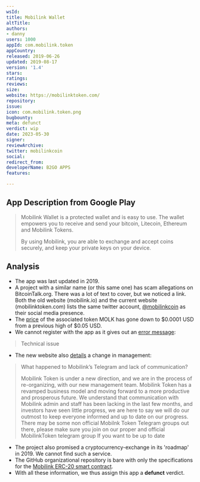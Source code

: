 ```yaml
---
wsId: 
title: Mobilink Wallet
altTitle: 
authors:
- danny 
users: 1000
appId: com.mobilink.token
appCountry: 
released: 2019-06-26
updated: 2019-08-17
version: '1.4'
stars: 
ratings: 
reviews: 
size: 
website: https://mobilinktoken.com/
repository: 
issue: 
icon: com.mobilink.token.png
bugbounty: 
meta: defunct
verdict: wip
date: 2023-05-30
signer: 
reviewArchive: 
twitter: mobilinkcoin
social: 
redirect_from: 
developerName: B2GO APPS
features: 

---
```


## App Description from Google Play 

> Mobilink Wallet is a protected wallet and is easy to use. The wallet empowers you to receive and send your bitcoin, Litecoin, Ethereum and Mobilink Tokens.
>
> By using Mobilink, you are able to exchange and accept coins securely, and keep your private keys on your device.

## Analysis 

- The app was last updated in 2019. 
- A project with a similar name (or this same one) has scam allegations on BitcoinTalk.org. There was a lot of text to cover, but we noticed a link. Both the old website (mobilink.io) and the current website (mobilinktoken.com) lists the same twitter account, [@mobilinkcoin](https://twitter.com/mobilinkcoin) as their social media presence. 
- The [price](https://coinmarketcap.com/currencies/mobilinktoken/) of the associated token MOLK has gone down to $0.0001 USD from a previous high of $0.05 USD. 
- We cannot register with the app as it gives out an [error message](https://twitter.com/BitcoinWalletz/status/1663483150234710018):

> Technical issue

- The new website also [details](https://mobilinktoken.com/index.php/faq/) a change in management: 

> What happened to Mobilink’s Telegram and lack of communication?
>
> Mobilink Token is under a new direction, and we are in the process of re-organizing, with our new management team. Mobilink Token has a revamped business model and moving forward to a more productive and prosperous future. We understand that communication with Mobilink admin and staff has been lacking in the last few months, and investors have seen little progress, we are here to say we will do our outmost to keep everyone informed and up to date on our progress. There may be some non official Mobilnk Token Telegram groups out there, please make sure you join on our proper and official MobilinkToken telegram group If you want to be up to date

- The project also promised a cryptocurrency-exchange in its 'roadmap' in 2019. We cannot find such a service. 
- The GitHub organizational repository is bare with only the specifications for the [Mobilink ERC-20 smart contract](https://github.com/MobilinkToken?tab=repositories).
- With all these information, we thus assign this app a **defunct** verdict.